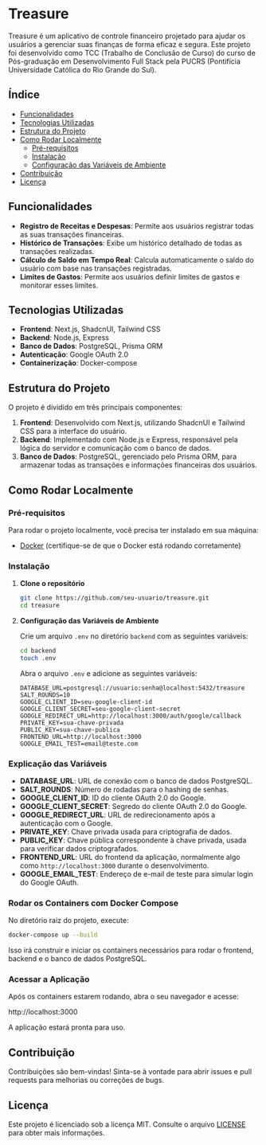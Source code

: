 # Treasure

Treasure é um aplicativo de controle financeiro projetado para ajudar os usuários a gerenciar suas finanças de forma eficaz e segura. Este projeto foi desenvolvido como TCC (Trabalho de Conclusão de Curso) do curso de Pós-graduação em Desenvolvimento Full Stack pela PUCRS (Pontifícia Universidade Católica do Rio Grande do Sul).

## Índice

- [Funcionalidades](#funcionalidades)
- [Tecnologias Utilizadas](#tecnologias-utilizadas)
- [Estrutura do Projeto](#estrutura-do-projeto)
- [Como Rodar Localmente](#como-rodar-localmente)
  - [Pré-requisitos](#pré-requisitos)
  - [Instalação](#instalação)
  - [Configuração das Variáveis de Ambiente](#configuração-das-variáveis-de-ambiente)
- [Contribuição](#contribuição)
- [Licença](#licença)

## Funcionalidades

- **Registro de Receitas e Despesas**: Permite aos usuários registrar todas as suas transações financeiras.
- **Histórico de Transações**: Exibe um histórico detalhado de todas as transações realizadas.
- **Cálculo de Saldo em Tempo Real**: Calcula automaticamente o saldo do usuário com base nas transações registradas.
- **Limites de Gastos**: Permite aos usuários definir limites de gastos e monitorar esses limites.

## Tecnologias Utilizadas

- **Frontend**: Next.js, ShadcnUI, Tailwind CSS
- **Backend**: Node.js, Express
- **Banco de Dados**: PostgreSQL, Prisma ORM
- **Autenticação**: Google OAuth 2.0
- **Containerização**: Docker-compose

## Estrutura do Projeto

O projeto é dividido em três principais componentes:

1. **Frontend**: Desenvolvido com Next.js, utilizando ShadcnUI e Tailwind CSS para a interface do usuário.
2. **Backend**: Implementado com Node.js e Express, responsável pela lógica do servidor e comunicação com o banco de dados.
3. **Banco de Dados**: PostgreSQL, gerenciado pelo Prisma ORM, para armazenar todas as transações e informações financeiras dos usuários.

## Como Rodar Localmente

### Pré-requisitos

Para rodar o projeto localmente, você precisa ter instalado em sua máquina:

- [Docker](https://www.docker.com/get-started) (certifique-se de que o Docker está rodando corretamente)

### Instalação

1. **Clone o repositório**

   ```bash
   git clone https://github.com/seu-usuario/treasure.git
   cd treasure
   ```

2. **Configuração das Variáveis de Ambiente**

   Crie um arquivo `.env` no diretório `backend` com as seguintes variáveis:

   ```bash
   cd backend
   touch .env
   ```

   Abra o arquivo `.env` e adicione as seguintes variáveis:

   ```env
   DATABASE_URL=postgresql://usuario:senha@localhost:5432/treasure
   SALT_ROUNDS=10
   GOOGLE_CLIENT_ID=seu-google-client-id
   GOOGLE_CLIENT_SECRET=seu-google-client-secret
   GOOGLE_REDIRECT_URL=http://localhost:3000/auth/google/callback
   PRIVATE_KEY=sua-chave-privada
   PUBLIC_KEY=sua-chave-publica
   FRONTEND_URL=http://localhost:3000
   GOOGLE_EMAIL_TEST=email@teste.com
   ```

### Explicação das Variáveis

- **DATABASE_URL**: URL de conexão com o banco de dados PostgreSQL.
- **SALT_ROUNDS**: Número de rodadas para o hashing de senhas.
- **GOOGLE_CLIENT_ID**: ID do cliente OAuth 2.0 do Google.
- **GOOGLE_CLIENT_SECRET**: Segredo do cliente OAuth 2.0 do Google.
- **GOOGLE_REDIRECT_URL**: URL de redirecionamento após a autenticação com o Google.
- **PRIVATE_KEY**: Chave privada usada para criptografia de dados.
- **PUBLIC_KEY**: Chave pública correspondente à chave privada, usada para verificar dados criptografados.
- **FRONTEND_URL**: URL do frontend da aplicação, normalmente algo como `http://localhost:3000` durante o desenvolvimento.
- **GOOGLE_EMAIL_TEST**: Endereço de e-mail de teste para simular login do Google OAuth.

### Rodar os Containers com Docker Compose

No diretório raiz do projeto, execute:

```bash
docker-compose up --build

```

Isso irá construir e iniciar os containers necessários para rodar o frontend, backend e o banco de dados PostgreSQL.

### Acessar a Aplicação

Após os containers estarem rodando, abra o seu navegador e acesse:

http://localhost:3000

A aplicação estará pronta para uso.

## Contribuição

Contribuições são bem-vindas! Sinta-se à vontade para abrir issues e pull requests para melhorias ou correções de bugs.

## Licença

Este projeto é licenciado sob a licença MIT. Consulte o arquivo [LICENSE](LICENSE) para obter mais informações.
